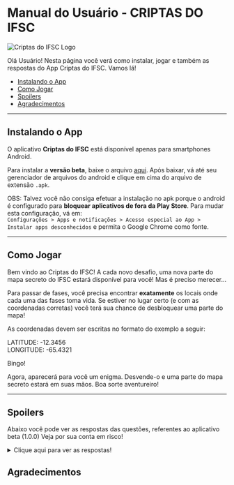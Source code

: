 # Manual do Usuário - CRIPTAS DO IFSC

![Criptas do IFSC Logo](https://github.com/PJI29001/treasure-hunt/blob/master/img/logo-criptas.jpeg)

 Olá Usuário! Nesta página você verá como instalar, jogar e também as respostas do App Criptas do IFSC. Vamos lá!

- [Instalando o App](#instalando-o-app)
- [Como Jogar](#como-jogar)
- [Spoilers](#spoilers)
- [Agradecimentos](#agradecimentos)

---

## Instalando o App

O aplicativo **Criptas do IFSC** está disponível apenas para smartphones Android.

Para instalar a **versão beta**, baixe o arquivo [aqui](https://github.com/PJI29001/treasure-hunt/blob/master/projeto-final-beta-teste.apk).
Após baixar, vá até seu gerenciador de arquivos do android e clique em cima do arquivo de extensão ``.apk``.

OBS: Talvez você não consiga efetuar a instalação no apk porque o android é configurado para **bloquear aplicativos de fora da Play Store**. Para mudar esta configuração, vá em:  
 ``Configurações > Apps e notificações > Acesso especial ao App > Instalar apps desconhecidos`` e permita o Google Chrome como fonte.

---

## Como Jogar

Bem vindo ao Criptas do IFSC! A cada novo desafio, uma nova parte do mapa secreto do IFSC estará disponível para você! Mas é preciso merecer...

Para passar de fases, você precisa encontrar **exatamente** os locais onde cada uma das fases toma vida. Se estiver no lugar certo (e com as coordenadas corretas) você terá sua chance de desbloquear uma parte do mapa!

As coordenadas devem ser escritas no formato do exemplo a seguir:

LATITUDE: -12.3456  
LONGITUDE: -65.4321

Bingo!

Agora, aparecerá para você um enigma. Desvende-o e uma parte do mapa secreto estará em suas mãos.
Boa sorte aventureiro!

---

## Spoilers
Abaixo você pode ver as respostas das questões, referentes ao aplicativo beta (1.0.0)
Veja por sua conta em risco!

<details>
<summary>Clique aqui para ver as respostas!</summary>
<br>

**Fase 1**  
Chegando ao paraíso de tijolos á vista, antes mesmo de passar a guarita, cuidado para não tropeçar nas chepas! As árvores em volta já ouviram tanta fofoca que perderam as folhas... Muitos sentam aqui, enquanto a fumaça sobe.   
Latitude: -27.6083  
Longitude: -48.6331   
Enigma 1: a  
<br>
**Fase 2**
Nem tudo no IFSC é exatas... algumas pessoas até gostam de fazer algum esporte! Mas nem sempre o lugar perfeito está aberto... que tal sentar na beirada e esperar?  
Latitude: 27.6083  
Longitude: -48.6328  
Enigma 2: b  
<br>
**Fase 3**  
Todos os patrimônios do IFSC tem utilidade... mas a minha eu perdi a muito tempo. Um dia restará só hidróxido de ferro, que agora surge nas minhas entranhas. Pra sempre esquecido, sem poder sair do lugar por estar murcho, estou fadado a pertencer ao IFSC pra sempre.  
Latitude: -27.6089  
Longitude: -48.6333  
Enigma 3: Colocar em evidencia a maior potência de x  
<br>
**Fase 4**  
Perigo! Não chegue perto de mim! Esse zumbido que você ouve não é o de abelhas... Mas não chegue perto, você pode acabar frito.  
Latitude: -27.6087  
Longitude: -48.6334  
Enigma 4: d  
<br>
**Fase 5**  
Poucos sabem que eu existo. Entre os estudantes, só os mais preocupados com a saúde já passaram por mim. Todas as terças e quintas vejo pessoas vestidas com um macacão branco... Elas deveriam me agradecer. Se não fosse por mim sujariam todo o macacão de suor.  
Latitude: -27.6084  
Longitude: -48.6336  
Enigma 5: e  
<br>  
**Fase 6**  
Fui idealizado pelos alunos! Pego sol todo dia, mas só em um horário próximo do meio dia, porque tem prédio a minha volta :( Juntas formamos uma mini comunidade, somos várias espécies diferentes, mas precisamos todas de sol e água pra crescer. Assistimos ao movimento dos alunos todos os dias, saindo de suas salas no intervalo...  
Latitude: -27.6087  
Longitude: -48.6335  
Enigma 6: Dos tipos de superficie e a força entre elas  
<br>
**Fase 7**  
Sou um lugar obscuro. Muitos passam anos pelo IFSC e nunca chegam a me visitar. Quando os servidores precisam de algo, eles precisam buscar aqui. Não é preciso subir nenhuma escada para me visitar, basta ir à esquerda. Pareço uma casinha, mas dentro só tem sujeira, coisas desonhecidas e talvez alguns aracnídeos. Você pode ver meu interior por entre as grades.  
Latitude: -27.6082  
Longitude: -48.6335  
Enigma 7: g  
<br>
**Enigma Final**  
Resposta: enigma final  
<br>
</details>

## Agradecimentos
